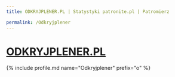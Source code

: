 ```yaml
---
title: ODKRYJPLENER.PL | Statystyki patronite.pl | Patromierz

permalink: /Odkryjplener
---
```


# [ODKRYJPLENER.PL](https://patronite.pl/Odkryjplener)

{% include profile.md name="Odkryjplener" prefix="o" %}
